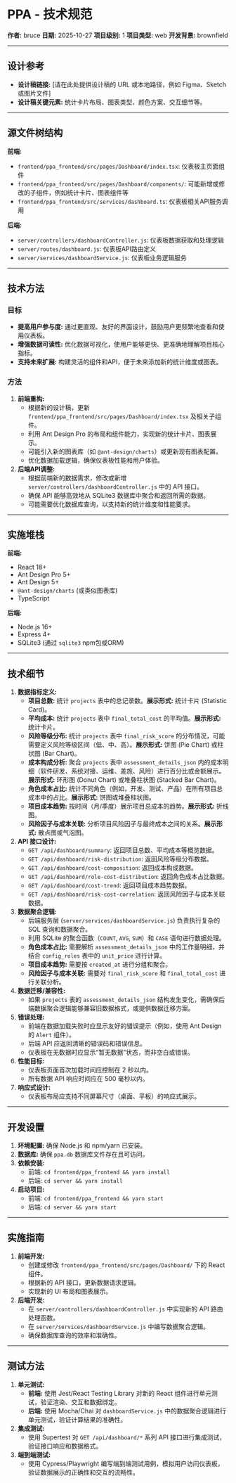 # PPA - 技术规范

**作者:** bruce
**日期:** 2025-10-27
**项目级别:** 1
**项目类型:** web
**开发背景:** brownfield

---

## 设计参考

-   **设计稿链接:** [请在此处提供设计稿的 URL 或本地路径，例如 Figma、Sketch 或图片文件]
-   **设计稿关键元素:** 统计卡片布局、图表类型、颜色方案、交互细节等。

---

## 源文件树结构

**前端:**
- `frontend/ppa_frontend/src/pages/Dashboard/index.tsx`: 仪表板主页面组件
- `frontend/ppa_frontend/src/pages/Dashboard/components/`: 可能新增或修改的子组件，例如统计卡片、图表组件等
- `frontend/ppa_frontend/src/services/dashboard.ts`: 仪表板相关API服务调用

**后端:**
- `server/controllers/dashboardController.js`: 仪表板数据获取和处理逻辑
- `server/routes/dashboard.js`: 仪表板API路由定义
- `server/services/dashboardService.js`: 仪表板业务逻辑服务

---

## 技术方法

### 目标
-   **提高用户参与度:** 通过更直观、友好的界面设计，鼓励用户更频繁地查看和使用仪表板。
-   **增强数据可读性:** 优化数据可视化，使用户能够更快、更准确地理解项目核心指标。
-   **支持未来扩展:** 构建灵活的组件和API，便于未来添加新的统计维度或图表。

### 方法
1.  **前端重构:**
    -   根据新的设计稿，更新 `frontend/ppa_frontend/src/pages/Dashboard/index.tsx` 及相关子组件。
    -   利用 Ant Design Pro 的布局和组件能力，实现新的统计卡片、图表展示。
    -   可能引入新的图表库（如 `@ant-design/charts`）或更新现有图表配置。
    -   优化数据加载逻辑，确保仪表板性能和用户体验。
2.  **后端API调整:**
    -   根据前端新的数据需求，修改或新增 `server/controllers/dashboardController.js` 中的 API 接口。
    -   确保 API 能够高效地从 SQLite3 数据库中聚合和返回所需的数据。
    -   可能需要优化数据库查询，以支持新的统计维度和性能要求。

---

## 实施堆栈

**前端:**
-   React 18+
-   Ant Design Pro 5+
-   Ant Design 5+
-   `@ant-design/charts` (或类似图表库)
-   TypeScript

**后端:**
-   Node.js 16+
-   Express 4+
-   SQLite3 (通过 `sqlite3` npm包或ORM)

---

## 技术细节

1.  **数据指标定义:**
    -   **项目总数:** 统计 `projects` 表中的总记录数。**展示形式:** 统计卡片 (Statistic Card)。
    -   **平均成本:** 统计 `projects` 表中 `final_total_cost` 的平均值。**展示形式:** 统计卡片。
    -   **风险等级分布:** 统计 `projects` 表中 `final_risk_score` 的分布情况，可能需要定义风险等级区间（低、中、高）。**展示形式:** 饼图 (Pie Chart) 或柱状图 (Bar Chart)。
    -   **成本构成分析:** 聚合 `projects` 表中 `assessment_details_json` 内的成本明细（软件研发、系统对接、运维、差旅、风险）进行百分比或金额展示。**展示形式:** 环形图 (Donut Chart) 或堆叠柱状图 (Stacked Bar Chart)。
    -   **角色成本占比:** 统计不同角色（例如，开发、测试、产品）在所有项目总成本中的占比。**展示形式:** 饼图或堆叠柱状图。
    -   **项目成本趋势:** 按时间（月/季度）展示项目总成本的趋势。**展示形式:** 折线图。
    -   **风险因子与成本关联:** 分析项目风险因子与最终成本之间的关系。**展示形式:** 散点图或气泡图。
2.  **API 接口设计:**
    -   `GET /api/dashboard/summary`: 返回项目总数、平均成本等概览数据。
    -   `GET /api/dashboard/risk-distribution`: 返回风险等级分布数据。
    -   `GET /api/dashboard/cost-composition`: 返回成本构成数据。
    -   `GET /api/dashboard/role-cost-distribution`: 返回角色成本占比数据。
    -   `GET /api/dashboard/cost-trend`: 返回项目成本趋势数据。
    -   `GET /api/dashboard/risk-cost-correlation`: 返回风险因子与成本关联数据。
3.  **数据聚合逻辑:**
    -   后端服务层 (`server/services/dashboardService.js`) 负责执行复杂的 SQL 查询和数据聚合。
    -   利用 SQLite 的聚合函数（`COUNT`, `AVG`, `SUM`）和 `CASE` 语句进行数据处理。
    -   **角色成本占比:** 需要解析 `assessment_details_json` 中的工作量明细，并结合 `config_roles` 表中的 `unit_price` 进行计算。
    -   **项目成本趋势:** 需要按 `created_at` 进行分组和聚合。
    -   **风险因子与成本关联:** 需要对 `final_risk_score` 和 `final_total_cost` 进行关联分析。
4.  **数据迁移/兼容性:**
    -   如果 `projects` 表的 `assessment_details_json` 结构发生变化，需确保后端数据聚合逻辑能够兼容旧数据格式，或提供数据迁移方案。
5.  **错误处理:**
    -   前端在数据加载失败时应显示友好的错误提示（例如，使用 Ant Design 的 `Alert` 组件）。
    -   后端 API 应返回清晰的错误码和错误信息。
    -   仪表板在无数据时应显示“暂无数据”状态，而非空白或错误。
6.  **性能目标:**
    -   仪表板页面首次加载时间应控制在 2 秒以内。
    -   所有数据 API 响应时间应在 500 毫秒以内。
7.  **响应式设计:**
    -   仪表板布局应支持不同屏幕尺寸（桌面、平板）的响应式展示。

---

## 开发设置

1.  **环境配置:** 确保 Node.js 和 npm/yarn 已安装。
2.  **数据库:** 确保 `ppa.db` 数据库文件存在且可访问。
3.  **依赖安装:**
    -   前端: `cd frontend/ppa_frontend && yarn install`
    -   后端: `cd server && yarn install`
4.  **启动项目:**
    -   前端: `cd frontend/ppa_frontend && yarn start`
    -   后端: `cd server && yarn start`

---

## 实施指南

1.  **前端开发:**
    -   创建或修改 `frontend/ppa_frontend/src/pages/Dashboard/` 下的 React 组件。
    -   根据新的 API 接口，更新数据请求逻辑。
    -   实现新的 UI 布局和图表展示。
2.  **后端开发:**
    -   在 `server/controllers/dashboardController.js` 中实现新的 API 路由处理函数。
    -   在 `server/services/dashboardService.js` 中编写数据聚合逻辑。
    -   确保数据库查询的效率和准确性。

---

## 测试方法

1.  **单元测试:**
    -   **前端:** 使用 Jest/React Testing Library 对新的 React 组件进行单元测试，验证渲染、交互和数据绑定。
    -   **后端:** 使用 Mocha/Chai 对 `dashboardService.js` 中的数据聚合逻辑进行单元测试，验证计算结果的准确性。
2.  **集成测试:**
    -   使用 Supertest 对 `GET /api/dashboard/*` 系列 API 接口进行集成测试，验证接口响应和数据格式。
3.  **端到端测试:**
    -   使用 Cypress/Playwright 编写端到端测试用例，模拟用户访问仪表板，验证数据展示的正确性和交互的流畅性。
